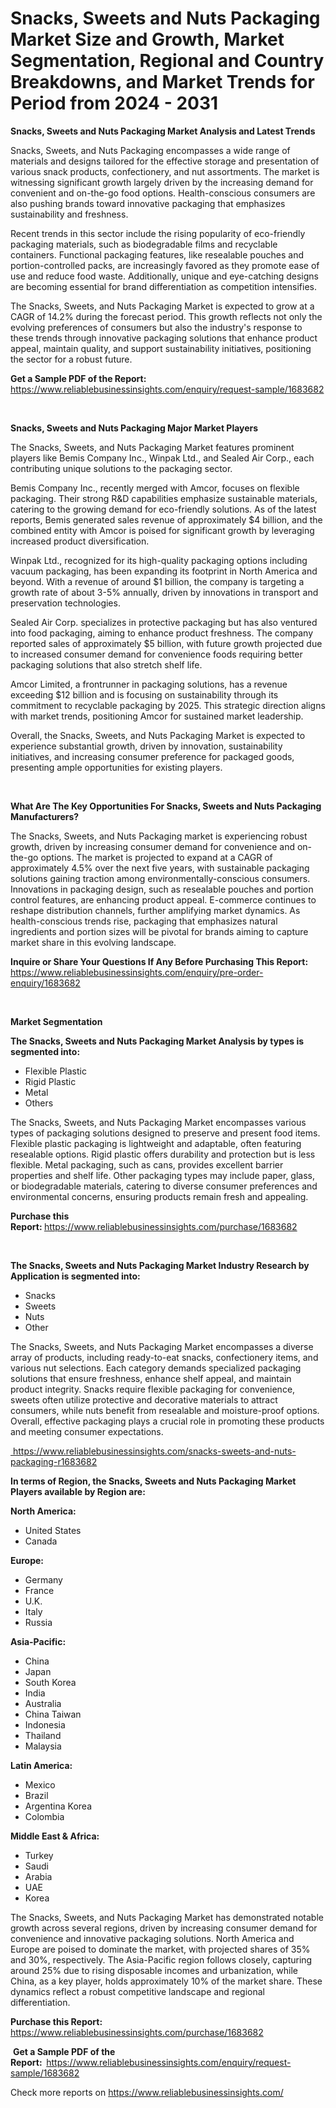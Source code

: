 <p><h1>Snacks, Sweets and Nuts Packaging Market Size and Growth, Market Segmentation, Regional and Country Breakdowns, and Market Trends for Period from 2024 -  2031</h1></p><p><strong>Snacks, Sweets and Nuts Packaging Market Analysis and Latest Trends</strong></p>
<p><p>Snacks, Sweets, and Nuts Packaging encompasses a wide range of materials and designs tailored for the effective storage and presentation of various snack products, confectionery, and nut assortments. The market is witnessing significant growth largely driven by the increasing demand for convenient and on-the-go food options. Health-conscious consumers are also pushing brands toward innovative packaging that emphasizes sustainability and freshness.</p><p>Recent trends in this sector include the rising popularity of eco-friendly packaging materials, such as biodegradable films and recyclable containers. Functional packaging features, like resealable pouches and portion-controlled packs, are increasingly favored as they promote ease of use and reduce food waste. Additionally, unique and eye-catching designs are becoming essential for brand differentiation as competition intensifies.</p><p>The Snacks, Sweets, and Nuts Packaging Market is expected to grow at a CAGR of 14.2% during the forecast period. This growth reflects not only the evolving preferences of consumers but also the industry's response to these trends through innovative packaging solutions that enhance product appeal, maintain quality, and support sustainability initiatives, positioning the sector for a robust future.</p></p>
<p><strong>Get a Sample PDF of the Report:&nbsp;</strong> <a href="https://www.reliablebusinessinsights.com/enquiry/request-sample/1683682?utm_campaign=97&utm_medium=2&utm_source=Github&utm_content=ia&utm_term=30122024&utm_id=snacks-sweets-and-nuts-packaging">https://www.reliablebusinessinsights.com/enquiry/request-sample/1683682</a></p>
<p>&nbsp;</p>
<p><strong>Snacks, Sweets and Nuts Packaging Major Market Players</strong></p>
<p><p>The Snacks, Sweets, and Nuts Packaging Market features prominent players like Bemis Company Inc., Winpak Ltd., and Sealed Air Corp., each contributing unique solutions to the packaging sector. </p><p>Bemis Company Inc., recently merged with Amcor, focuses on flexible packaging. Their strong R&D capabilities emphasize sustainable materials, catering to the growing demand for eco-friendly solutions. As of the latest reports, Bemis generated sales revenue of approximately $4 billion, and the combined entity with Amcor is poised for significant growth by leveraging increased product diversification.</p><p>Winpak Ltd., recognized for its high-quality packaging options including vacuum packaging, has been expanding its footprint in North America and beyond. With a revenue of around $1 billion, the company is targeting a growth rate of about 3-5% annually, driven by innovations in transport and preservation technologies.</p><p>Sealed Air Corp. specializes in protective packaging but has also ventured into food packaging, aiming to enhance product freshness. The company reported sales of approximately $5 billion, with future growth projected due to increased consumer demand for convenience foods requiring better packaging solutions that also stretch shelf life.</p><p>Amcor Limited, a frontrunner in packaging solutions, has a revenue exceeding $12 billion and is focusing on sustainability through its commitment to recyclable packaging by 2025. This strategic direction aligns with market trends, positioning Amcor for sustained market leadership.</p><p>Overall, the Snacks, Sweets, and Nuts Packaging Market is expected to experience substantial growth, driven by innovation, sustainability initiatives, and increasing consumer preference for packaged goods, presenting ample opportunities for existing players.</p></p>
<p>&nbsp;</p>
<p><strong>What Are The Key Opportunities For Snacks, Sweets and Nuts Packaging Manufacturers?</strong></p>
<p><p>The Snacks, Sweets, and Nuts Packaging market is experiencing robust growth, driven by increasing consumer demand for convenience and on-the-go options. The market is projected to expand at a CAGR of approximately 4.5% over the next five years, with sustainable packaging solutions gaining traction among environmentally-conscious consumers. Innovations in packaging design, such as resealable pouches and portion control features, are enhancing product appeal. E-commerce continues to reshape distribution channels, further amplifying market dynamics. As health-conscious trends rise, packaging that emphasizes natural ingredients and portion sizes will be pivotal for brands aiming to capture market share in this evolving landscape.</p></p>
<p><strong>Inquire or Share Your Questions If Any Before Purchasing This Report:</strong> <a href="https://www.reliablebusinessinsights.com/enquiry/pre-order-enquiry/1683682?utm_campaign=97&utm_medium=2&utm_source=Github&utm_content=ia&utm_term=30122024&utm_id=snacks-sweets-and-nuts-packaging">https://www.reliablebusinessinsights.com/enquiry/pre-order-enquiry/1683682</a></p>
<p>&nbsp;</p>
<p><strong>Market Segmentation</strong></p>
<p><strong>The Snacks, Sweets and Nuts Packaging Market Analysis by types is segmented into:</strong></p>
<p><ul><li>Flexible Plastic</li><li>Rigid Plastic</li><li>Metal</li><li>Others</li></ul></p>
<p><p>The Snacks, Sweets, and Nuts Packaging Market encompasses various types of packaging solutions designed to preserve and present food items. Flexible plastic packaging is lightweight and adaptable, often featuring resealable options. Rigid plastic offers durability and protection but is less flexible. Metal packaging, such as cans, provides excellent barrier properties and shelf life. Other packaging types may include paper, glass, or biodegradable materials, catering to diverse consumer preferences and environmental concerns, ensuring products remain fresh and appealing.</p></p>
<p><strong>Purchase this Report:&nbsp;</strong><a href="https://www.reliablebusinessinsights.com/purchase/1683682?utm_campaign=97&utm_medium=2&utm_source=Github&utm_content=ia&utm_term=30122024&utm_id=snacks-sweets-and-nuts-packaging">https://www.reliablebusinessinsights.com/purchase/1683682</a></p>
<p>&nbsp;</p>
<p><strong>The Snacks, Sweets and Nuts Packaging Market Industry Research by Application is segmented into:</strong></p>
<p><ul><li>Snacks</li><li>Sweets</li><li>Nuts</li><li>Other</li></ul></p>
<p><p>The Snacks, Sweets, and Nuts Packaging Market encompasses a diverse array of products, including ready-to-eat snacks, confectionery items, and various nut selections. Each category demands specialized packaging solutions that ensure freshness, enhance shelf appeal, and maintain product integrity. Snacks require flexible packaging for convenience, sweets often utilize protective and decorative materials to attract consumers, while nuts benefit from resealable and moisture-proof options. Overall, effective packaging plays a crucial role in promoting these products and meeting consumer expectations.</p></p>
<p><a href="https://www.reliablebusinessinsights.com/snacks-sweets-and-nuts-packaging-r1683682?utm_campaign=97&utm_medium=2&utm_source=Github&utm_content=ia&utm_term=30122024&utm_id=snacks-sweets-and-nuts-packaging">&nbsp;https://www.reliablebusinessinsights.com/snacks-sweets-and-nuts-packaging-r1683682</a></p>
<p><strong>In terms of Region, the Snacks, Sweets and Nuts Packaging Market Players available by Region are:</strong></p>
<p>
    <p> <strong> North America: </strong>
        <ul>
            <li>United States</li>
            <li>Canada</li>
        </ul>
        </p> 
    <p> <strong> Europe: </strong>
        <ul>
            <li>Germany</li>
            <li>France</li>
            <li>U.K.</li>
            <li>Italy</li>
            <li>Russia</li>
        </ul>
        </p> 
    <p> <strong> Asia-Pacific: </strong>
        <ul>
            <li>China</li>
            <li>Japan</li>
            <li>South Korea</li>
            <li>India</li>
            <li>Australia</li>
            <li>China Taiwan</li>
            <li>Indonesia</li>
            <li>Thailand</li>
            <li>Malaysia</li>
        </ul>
        </p> 
    <p> <strong> Latin America: </strong>
        <ul>
            <li>Mexico</li>
            <li>Brazil</li>
            <li>Argentina Korea</li>
            <li>Colombia</li>
        </ul>
        </p> 
    <p> <strong> Middle East & Africa: </strong>
        <ul>
            <li>Turkey</li>
            <li>Saudi</li>
            <li>Arabia</li>
            <li>UAE</li>
            <li>Korea</li>
        </ul>
    </p>
    </p>
<p><p>The Snacks, Sweets, and Nuts Packaging Market has demonstrated notable growth across several regions, driven by increasing consumer demand for convenience and innovative packaging solutions. North America and Europe are poised to dominate the market, with projected shares of 35% and 30%, respectively. The Asia-Pacific region follows closely, capturing around 25% due to rising disposable incomes and urbanization, while China, as a key player, holds approximately 10% of the market share. These dynamics reflect a robust competitive landscape and regional differentiation.</p></p>
<p><strong>Purchase this Report: </strong><a href="https://www.reliablebusinessinsights.com/purchase/1683682?utm_campaign=97&utm_medium=2&utm_source=Github&utm_content=ia&utm_term=30122024&utm_id=snacks-sweets-and-nuts-packaging">https://www.reliablebusinessinsights.com/purchase/1683682</a></p>
<p>&nbsp;<strong>Get a Sample PDF of the Report:&nbsp;&nbsp;</strong><a href="https://www.reliablebusinessinsights.com/enquiry/request-sample/1683682?utm_campaign=97&utm_medium=2&utm_source=Github&utm_content=ia&utm_term=30122024&utm_id=snacks-sweets-and-nuts-packaging">https://www.reliablebusinessinsights.com/enquiry/request-sample/1683682</a></p>
<p><strong></strong></p>
<p>Check more reports on <a href="https://www.reliablebusinessinsights.com/?utm_campaign=97&utm_medium=2&utm_source=Github&utm_content=ia&utm_term=30122024&utm_id=snacks-sweets-and-nuts-packaging">https://www.reliablebusinessinsights.com/</a></p>